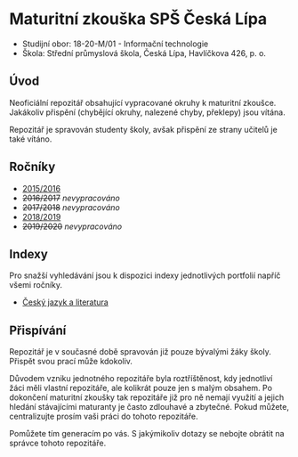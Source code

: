 # Maturitní zkouška SPŠ Česká Lípa
- Studijní obor: 18-20-M/01 - Informační technologie
- Škola: Střední průmyslová škola, Česká Lípa, Havlíčkova 426, p. o.

## Úvod
Neoficiální repozitář obsahující vypracované okruhy k maturitní zkoušce. Jakákoliv přispění (chybějící okruhy, nalezené chyby, překlepy) jsou vítána. 

Repozitář je spravován studenty školy, avšak přispění ze strany učitelů je také vítáno.

## Ročníky
- [2015/2016](2015-2016)
- ~~2016/2017~~ *nevypracováno*
- ~~2017/2018~~ *nevypracováno*
- [2018/2019](2018-2019)
- ~~2019/2020~~ *nevypracováno*

## Indexy
Pro snažší vyhledávání jsou k dispozici indexy jednotlivých portfolií napříč všemi ročníky.
- [Český jazyk a literatura](/INDEX/CESKY-JAZYK.md)

## Přispívání
Repozitář je v současné době spravován již pouze bývalými žáky školy. Přispět svou prací může kdokoliv.

Důvodem vzniku jednotného repozitáře byla roztříštěnost, kdy jednotliví žáci měli vlastní repozitáře, ale kolikrát pouze jen s malým obsahem.
Po dokončení maturitní zkoušky tak repozitáře již pro ně nemají využití a jejich hledání stávajícími maturanty je často zdlouhavé a zbytečné.
Pokud můžete, centralizujte prosím vaši práci do tohoto repozitáře.

Pomůžete tím generacím po vás. S jakýmikoliv dotazy se nebojte obrátit na správce tohoto repozitáře.
